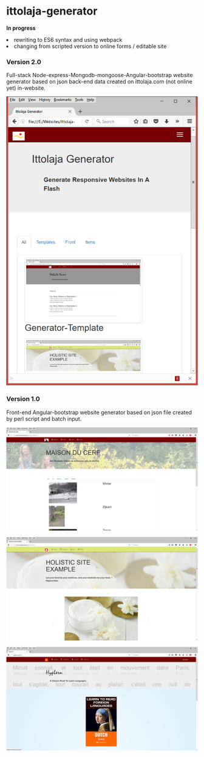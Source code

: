 # ittolaja-generator

<b>In progress</b>

  <li>rewriting to ES6 syntax and using webpack</li>
  <li>changing from scripted version to online forms / editable site</li>

<h3>Version 2.0</h3>
Full-stack Node-express-Mongodb-mongoose-Angular-bootstrap website generator based on json back-end data created on ittolaja.com (not online yet) in-website.

<img src="FirstScreenShotResp.png"></img>

<h3>Version 1.0</h3>
Front-end Angular-bootstrap website generator based on json file created by perl script and batch input. 

<img src="MaisonDuCerf.png"></img>


<img src="HolisticExample.png"></img>


<img src="HypLernOld.png"></img>
